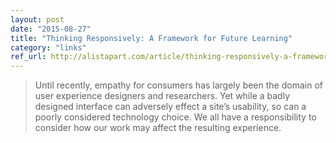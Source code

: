 ```yaml
---
layout: post
date: "2015-08-27"
title: "Thinking Responsively: A Framework for Future Learning"
category: "links"
ref_url: http://alistapart.com/article/thinking-responsively-a-framework-for-future-learning
---
```


> Until recently, empathy for consumers has largely been the domain of user experience designers and researchers. Yet while a badly designed interface can adversely effect a site’s usability, so can a poorly considered technology choice. We all have a responsibility to consider how our work may affect the resulting experience.
